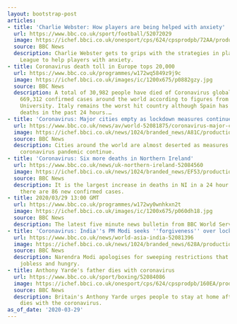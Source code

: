 ```yaml
---
layout: bootstrap-post
articles:
- title: 'Charlie Webster: How players are being helped with anxiety'
  url: https://www.bbc.co.uk/sport/football/52072029
  image: https://ichef.bbci.co.uk/onesport/cps/624/cpsprodpb/72AA/production/_109345392_charlie_webster_columnist_index.png
  source: BBC News
  description: Charlie Webster gets to grips with the strategies in place at one Premier
    League to help players with anxiety.
- title: Coronavirus death toll in Europe tops 20,000
  url: https://www.bbc.co.uk/programmes/w172wq5849z9j9c
  image: https://ichef.bbci.co.uk/images/ic/1200x675/p0882gzy.jpg
  source: BBC News
  description: A total of 30,982 people have died of Coronavirus globally. There are
    669,312 confirmed cases around the world according to figures from Johns Hopkins
    University. Italy remains the worst hit country although Spain has recorded 838
    deaths in the past 24 hours.…
- title: 'Coronavirus: Major cities empty as lockdown measures continue'
  url: https://www.bbc.co.uk/news/av/world-52081875/coronavirus-major-cities-empty-as-lockdown-measures-continue
  image: https://ichef.bbci.co.uk/news/1024/branded_news/A81C/production/_111463034_p0882p1k.jpg
  source: BBC News
  description: Cities around the world are almost deserted as measures to tackle the
    coronavirus pandemic continue.
- title: 'Coronavirus: Six more deaths in Northern Ireland'
  url: https://www.bbc.co.uk/news/uk-northern-ireland-52084560
  image: https://ichef.bbci.co.uk/news/1024/branded_news/EF53/production/_97176216_breaking_news_bigger.png
  source: BBC News
  description: It is the largest increase in deaths in NI in a 24 hour period, and
    there are 86 new confirmed cases.
- title: 2020/03/29 13:00 GMT
  url: https://www.bbc.co.uk/programmes/w172wy0wnhkxn2t
  image: https://ichef.bbci.co.uk/images/ic/1200x675/p060dh18.jpg
  source: BBC News
  description: The latest five minute news bulletin from BBC World Service.
- title: 'Coronavirus: India''s PM Modi seeks ''forgiveness'' over lockdown'
  url: https://www.bbc.co.uk/news/world-asia-india-52081396
  image: https://ichef.bbci.co.uk/news/1024/branded_news/628A/production/_111462252_060850120-1.jpg
  source: BBC News
  description: Narendra Modi apologises for sweeping restrictions that have left many
    jobless and hungry.
- title: Anthony Yarde's father dies with coronavirus
  url: https://www.bbc.co.uk/sport/boxing/52084086
  image: https://ichef.bbci.co.uk/onesport/cps/624/cpsprodpb/160EA/production/_111464309_whatsubject.jpg
  source: BBC News
  description: Britain's Anthony Yarde urges people to stay at home after his father
    dies with the coronavirus.
as_of_date: '2020-03-29'
---
```


